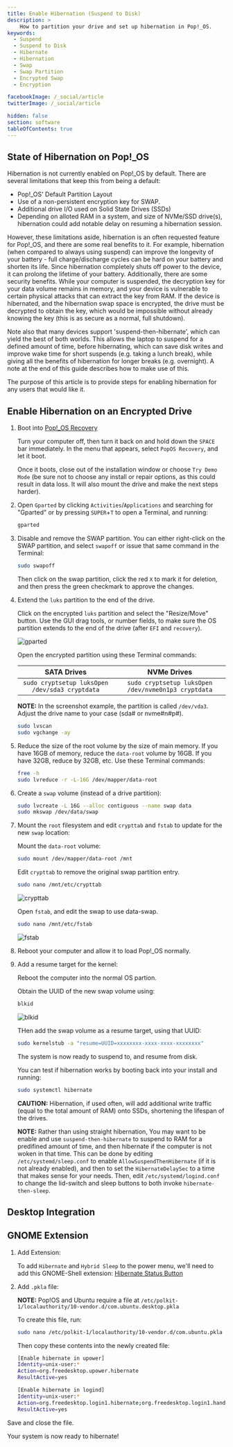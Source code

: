 ```yaml
---
title: Enable Hibernation (Suspend to Disk)
description: >
    How to partition your drive and set up hibernation in Pop!_OS.
keywords:
  - Suspend
  - Suspend to Disk
  - Hibernate
  - Hibernation
  - Swap
  - Swap Partition
  - Encrypted Swap
  - Encryption

facebookImage: /_social/article
twitterImage: /_social/article

hidden: false
section: software
tableOfContents: true
---
```


## State of Hibernation on Pop!_OS

Hibernation is not currently enabled on Pop!\_OS by default. There are several limitations that keep this from being a default:

- Pop!\_OS' Default Partition Layout
- Use of a non-persistent encryption key for SWAP.
- Additional drive I/O used on Solid State Drives (SSDs)
- Depending on alloted RAM in a system, and size of NVMe/SSD drive(s), hibernation could add notable delay on resuming a hibernation session.

However, these limitations aside, hibernation is an often requested feature for Pop!\_OS, and there are some real benefits to it. For example, hibernation (when compared to always using suspend) can improve the longevity of your battery - full charge/discharge cycles can be hard on your battery and shorten its life. Since hibernation completely shuts off power to the device, it can prolong the lifetime of your battery. Additionally, there are some security benefits. While your computer is suspended, the decryption key for your data volume remains in memory, and your device is vulnerable to certain physical attacks that can extract the key from RAM. If the device is hibernated, and the hibernation swap space is encrypted, the drive must be decrypted to obtain the key, which would be impossible without already knowing the key (this is as secure as a normal, full shutdown).

Note also that many devices support 'suspend-then-hibernate', which can yield the best of both worlds. This allows the laptop to suspend for a defined amount of time, before hibernating, which can save disk writes and improve wake time for short suspends (e.g. taking a lunch break), while giving all the benefits of hibernation for longer breaks (e.g. overnight). A note at the end of this guide describes how to make use of this.

The purpose of this article is to provide steps for enabling hibernation for any users that would like it.

## Enable Hibernation on an Encrypted Drive

1. Boot into [Pop!_OS Recovery](https://support.system76.com/articles/pop-recovery)

    Turn your computer off, then turn it back on and hold down the `SPACE` bar immediately. In the menu that appears, select `PopOS Recovery`, and let it boot.

    Once it boots, close out of the installation window or choose `Try Demo Mode` (be sure not to choose any install or repair options, as this could result in data loss. It will also mount the drive and make the next steps harder).

2. Open `Gparted` by clicking `Activities`/`Applications` and searching for "Gparted" or by pressing `SUPER`+`T` to open a Terminal, and running:

    ```bash
    gparted
    ```

3. Disable and remove the SWAP partition. You can either right-click on the SWAP partition, and select `swapoff` or issue that same command in the Terminal:

    ```bash
    sudo swapoff
    ```

    Then click on the swap partition, click the red `X` to mark it for deletion, and then press the green checkmark to approve the changes.

4. Extend the `luks` partition to the end of the drive.

    Click on the encrypted `luks` partition and select the "Resize/Move" button. Use the GUI drag tools, or number fields, to make sure the OS partition extends to the end of the drive (after `EFI` and `recovery`).

    ![gparted](/images/hibernation/gparted.png)

    Open the encrypted partition using these Terminal commands:

    | **SATA Drives**                                    | **NVMe Drives**                                   |
    |:--------------------------------------------------:|:-------------------------------------------------:|
    | ```sudo cryptsetup luksOpen /dev/sda3 cryptdata```       | ```sudo cryptsetup luksOpen /dev/nvme0n1p3 cryptdata``` |

    **NOTE:** In the screenshot example, the partition is called `/dev/vda3`. Adjust the drive name to your case (sda# or nvme#n#p#).

    ```bash
    sudo lvscan
    sudo vgchange -ay
    ```

5. Reduce the size of the root volume by the size of main memory. If you have 16GB of memory, reduce the `data-root` volume by 16GB. If you have 32GB, reduce by 32GB, etc. Use these Terminal commands:

    ```bash
    free -h
    sudo lvreduce -r -L-16G /dev/mapper/data-root
    ```

6. Create a `swap` volume (instead of a drive partition):

    ```bash
    sudo lvcreate -L 16G --alloc contiguous --name swap data
    sudo mkswap /dev/data/swap
    ```

7. Mount the `root` filesystem and edit `crypttab` and `fstab` to update for the new `swap` location:

    Mount the `data-root` volume:

    ```bash
    sudo mount /dev/mapper/data-root /mnt
    ```

    Edit `crypttab` to remove the original swap partition entry.

    ```bash
    sudo nano /mnt/etc/crypttab
    ```

    ![crypttab](/images/hibernation/crypttab.png)

    Open `fstab`, and edit the swap to use data-swap.

    ```bash
    sudo nano /mnt/etc/fstab
    ```

    ![fstab](/images/hibernation/fstab.png)

8. Reboot your computer and allow it to load Pop!\_OS normally.

9. Add a resume target for the kernel:

    Reboot the computer into the normal OS partion.

    Obtain the UUID of the new swap volume using:

    ```bash
    blkid
    ```

    ![blkid](/images/hibernation/blkid.png)

    THen add the swap volume as a resume target, using that UUID:

    ```bash
    sudo kernelstub -a "resume=UUID=xxxxxxxx-xxxx-xxxx-xxxxxxxx"
    ```

    The system is now ready to suspend to, and resume from disk.

    You can test if hibernation works by booting back into your install and running:

    ```bash
    sudo systemctl hibernate
    ```

    **CAUTION:** Hibernation, if used often, will add additional write traffic (equal to the total amount of RAM) onto SSDs, shortening the lifespan of the drives.

    **NOTE:** Rather than using straight hibernation, You may want to be enable and use `suspend-then-hibernate` to suspend to RAM for a predifined amount of time, and then hibernate if the computer is not woken in that time. This can be done by editing `/etc/systemd/sleep.conf` to enable `AllowSuspendThenHibernate` (if it is not already enabled), and then to set the `HibernateDelaySec` to a time that makes sense for your needs. Then, edit `/etc/systemd/logind.conf` to change the lid-switch and sleep buttons to both invoke `hibernate-then-sleep`.

## Desktop Integration

## GNOME Extension

1. Add Extension:

    To add `Hibernate` and `Hybrid Sleep` to the power menu, we'll need to add this GNOME-Shell extension: [Hibernate Status Button](https://extensions.gnome.org/extension/755/hibernate-status-button/)

2. Add `.pkla` file:

    **NOTE:** Pop!OS and Ubuntu require a file at `/etc/polkit-1/localauthority/10-vendor.d/com.ubuntu.desktop.pkla`

    To create this file, run:

    ```bash
    sudo nano /etc/polkit-1/localauthority/10-vendor.d/com.ubuntu.pkla
    ```

    Then copy these contents into the newly created file:

    ```bash
    [Enable hibernate in upower]
    Identity=unix-user:*
    Action=org.freedesktop.upower.hibernate
    ResultActive=yes

    [Enable hibernate in logind]
    Identity=unix-user:*
    Action=org.freedesktop.login1.hibernate;org.freedesktop.login1.handle-hibernate-key;org.freedesktop.login1;org.freedesktop.login1.hibernate-multiple-sessions;org.freedesktop.login1.hibernate-ignore-inhibit
    ResultActive=yes
    ```

Save and close the file.

Your system is now ready to hibernate!
